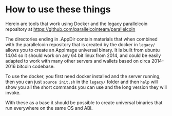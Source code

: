 # How to use these things

Herein are tools that work using Docker and the legacy parallelcoin repository at https://github.com/parallelcointeam/parallelcoin

The directories ending in .AppDir contain materials that when combined with the parallelcoin repository that is created by the docker in `legacy/` allows you to create an AppImage universal binary. It is built from ubuntu 14.04 so it should work on any 64 bit linux from 2014, and could be easily adapted to work with many other servers and wallets based on circa 2014-2016 bitcoin codebase.

To use the docker, you first need docker installed and the server running, then you can just `source init.sh` in the `legacy/` folder and then `halp` will show you all the short commands you can use and the long version they will invoke.

With these as a base it should be possible to create universal binaries that run everywhere on the same OS and ABI.